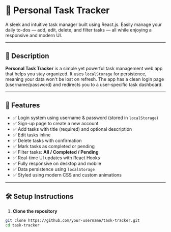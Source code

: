 # 📝 Personal Task Tracker

A sleek and intuitive task manager built using React.js. Easily manage your daily to-dos — add, edit, delete, and filter tasks — all while enjoying a responsive and modern UI.

---

## 📖 Description

**Personal Task Tracker** is a simple yet powerful task management web app that helps you stay organized. It uses `localStorage` for persistence, meaning your data won't be lost on refresh. The app has a clean login page (username/password) and redirects you to a user-specific task dashboard.

---

## 🚀 Features

- ✅ Login system using username & password (stored in `localStorage`)
- ✅ Sign-up page to create a new account
- ✅ Add tasks with title (required) and optional description
- ✅ Edit tasks inline
- ✅ Delete tasks with confirmation
- ✅ Mark tasks as completed or pending
- ✅ Filter tasks: **All / Completed / Pending**
- ✅ Real-time UI updates with React Hooks
- ✅ Fully responsive on desktop and mobile
- ✅ Data persistence using `localStorage`
- ✅ Styled using modern CSS and custom animations

---

## 🛠 Setup Instructions

1. **Clone the repository**

```bash
git clone https://github.com/your-username/task-tracker.git
cd task-tracker
